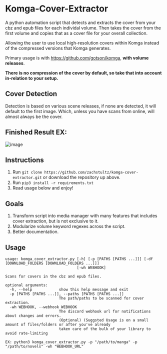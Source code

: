 # Komga-Cover-Extractor
A python automation script that detects and extracts the cover from your cbz and epub files for each individal volume. 
Then takes the cover from the first volume and copies that as a cover file for your overall collection.

Allowing the user to use local high-resolution covers within Komga instead of the compressed versions that Komga generates.

Primary usage is with https://github.com/gotson/komga, **with volume releases**.

**There is no compression of the cover by default, so take that into account in-relation to your setup.**

## Cover Detection
Detection is based on various scene releases, if none are detected, it will default to the first image. Which, unless you have scans from online, will almost always be the cover.

## Finished Result EX:
![image](https://user-images.githubusercontent.com/8385256/152403016-90660098-0b04-4178-babd-87e56ff1b390.png)

## Instructions
1. Run ```git clone https://github.com/zachstultz/komga-cover-extractor.git``` or download the repository up above.
2. Run ```pip3 install -r requirements.txt```
3. Read usage below and enjoy!

## Goals
1. Transform script into media manager with many features that includes cover extraction, but is not exclusive to it.
2. Modularize volume keyword regexes across the script.
3. Better documentation.

## Usage
```
usage: komga_cover_extractor.py [-h] [-p [PATHS [PATHS ...]]] [-df [DOWNLOAD_FOLDERS [DOWNLOAD_FOLDERS ...]]] 
                                [-wh WEBHOOK]

Scans for covers in the cbz and epub files.

optional arguments:
  -h, --help            show this help message and exit
  -p [PATHS [PATHS ...]], --paths [PATHS [PATHS ...]]
                        The path/paths to be scanned for cover extraction.
  -wh WEBHOOK, --webhook WEBHOOK
                        The discord webhook url for notifications about changes and errors. 
                        (Optional) (Suggsted Usage is on a small amount of files/folders or after you've already 
                        taken care of the bulk of your library to avoid rate-limiting
```
```EX: python3 komga_cover_extractor.py -p "/path/to/manga" -p "/path/to/novels" -wh "WEBHOOK_URL"```
